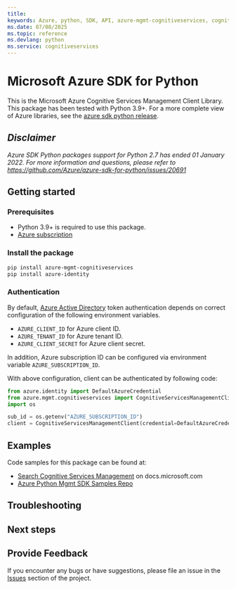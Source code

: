 ```yaml
---
title: 
keywords: Azure, python, SDK, API, azure-mgmt-cognitiveservices, cognitiveservices
ms.date: 07/08/2025
ms.topic: reference
ms.devlang: python
ms.service: cognitiveservices
---
```

# Microsoft Azure SDK for Python

This is the Microsoft Azure Cognitive Services Management Client Library.
This package has been tested with Python 3.9+.
For a more complete view of Azure libraries, see the [azure sdk python release](https://aka.ms/azsdk/python/all).

## _Disclaimer_

_Azure SDK Python packages support for Python 2.7 has ended 01 January 2022. For more information and questions, please refer to https://github.com/Azure/azure-sdk-for-python/issues/20691_

## Getting started

### Prerequisites

- Python 3.9+ is required to use this package.
- [Azure subscription](https://azure.microsoft.com/free/)

### Install the package

```bash
pip install azure-mgmt-cognitiveservices
pip install azure-identity
```

### Authentication

By default, [Azure Active Directory](https://aka.ms/awps/aad) token authentication depends on correct configuration of the following environment variables.

- `AZURE_CLIENT_ID` for Azure client ID.
- `AZURE_TENANT_ID` for Azure tenant ID.
- `AZURE_CLIENT_SECRET` for Azure client secret.

In addition, Azure subscription ID can be configured via environment variable `AZURE_SUBSCRIPTION_ID`.

With above configuration, client can be authenticated by following code:

```python
from azure.identity import DefaultAzureCredential
from azure.mgmt.cognitiveservices import CognitiveServicesManagementClient
import os

sub_id = os.getenv("AZURE_SUBSCRIPTION_ID")
client = CognitiveServicesManagementClient(credential=DefaultAzureCredential(), subscription_id=sub_id)
```

## Examples

Code samples for this package can be found at:
- [Search Cognitive Services Management](/samples/browse/?languages=python&term=Getting%20started%20-%20Managing&terms=Getting%20started%20-%20Managing) on docs.microsoft.com
- [Azure Python Mgmt SDK Samples Repo](https://aka.ms/azsdk/python/mgmt/samples)


## Troubleshooting

## Next steps

## Provide Feedback

If you encounter any bugs or have suggestions, please file an issue in the
[Issues](https://github.com/Azure/azure-sdk-for-python/issues)
section of the project. 

